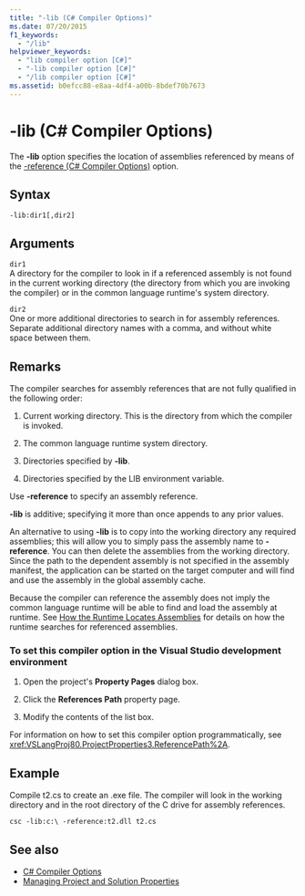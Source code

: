 ```yaml
---
title: "-lib (C# Compiler Options)"
ms.date: 07/20/2015
f1_keywords: 
  - "/lib"
helpviewer_keywords: 
  - "lib compiler option [C#]"
  - "-lib compiler option [C#]"
  - "/lib compiler option [C#]"
ms.assetid: b0efcc88-e8aa-4df4-a00b-8bdef70b7673
---
```

# -lib (C# Compiler Options)
The **-lib** option specifies the location of assemblies referenced by means of the [-reference (C# Compiler Options)](../../../csharp/language-reference/compiler-options/reference-compiler-option.md) option.  
  
## Syntax  
  
```console  
-lib:dir1[,dir2]  
```  
  
## Arguments  
 `dir1`  
 A directory for the compiler to look in if a referenced assembly is not found in the current working directory (the directory from which you are invoking the compiler) or in the common language runtime's system directory.  
  
 `dir2`  
 One or more additional directories to search in for assembly references. Separate additional directory names with a comma, and without white space between them.  
  
## Remarks  
 The compiler searches for assembly references that are not fully qualified in the following order:  
  
1.  Current working directory. This is the directory from which the compiler is invoked.  
  
2.  The common language runtime system directory.  
  
3.  Directories specified by **-lib**.  
  
4.  Directories specified by the LIB environment variable.  
  
 Use **-reference** to specify an assembly reference.  
  
 **-lib** is additive; specifying it more than once appends to any prior values.  
  
 An alternative to using **-lib** is to copy into the working directory any required assemblies; this will allow you to simply pass the assembly name to **-reference**. You can then delete the assemblies from the working directory. Since the path to the dependent assembly is not specified in the assembly manifest, the application can be started on the target computer and will find and use the assembly in the global assembly cache.  
  
 Because the compiler can reference the assembly does not imply the common language runtime will be able to find and load the assembly at runtime. See [How the Runtime Locates Assemblies](../../../framework/deployment/how-the-runtime-locates-assemblies.md) for details on how the runtime searches for referenced assemblies.  
  
### To set this compiler option in the Visual Studio development environment  
  
1.  Open the project's **Property Pages** dialog box.  
  
2.  Click the **References Path** property page.  
  
3.  Modify the contents of the list box.  
  
 For information on how to set this compiler option programmatically, see <xref:VSLangProj80.ProjectProperties3.ReferencePath%2A>.  
  
## Example  
 Compile t2.cs to create an .exe file. The compiler will look in the working directory and in the root directory of the C drive for assembly references.  
  
```console  
csc -lib:c:\ -reference:t2.dll t2.cs  
```  
  
## See also

- [C# Compiler Options](../../../csharp/language-reference/compiler-options/index.md)
- [Managing Project and Solution Properties](/visualstudio/ide/managing-project-and-solution-properties)
